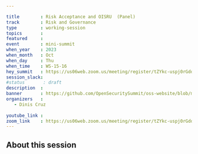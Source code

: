 ```yaml
---

title        : Risk Acceptance and OISRU  (Panel)
track        : Risk and Governance
type         : working-session
topics       :
featured     :
event        : mini-summit
when_year    : 2023
when_month   : Oct
when_day     : Thu
when_time    : WS-15-16
hey_summit   : https://us06web.zoom.us/meeting/register/tZYkc-uspj0rGdddQogpbl98Lywpny-lBwrL
session_slack:
#status       : draft
description  :
banner       : https://github.com/OpenSecuritySummit/oss-website/blob/main/content/sessions/2023/mini-summits/Jun/banners/RIsk%20Acceptance.png?raw=true
organizers   :
   - Dinis Cruz
  
youtube_link : 
zoom_link    : https://us06web.zoom.us/meeting/register/tZYkc-uspj0rGdddQogpbl98Lywpny-lBwrL
---
```



## About this session
